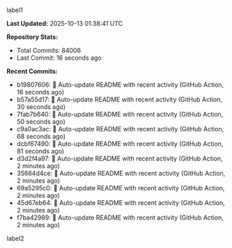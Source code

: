 
label1 
<!-- ACTIVITY_START -->
**Last Updated:** 2025-10-13 01:38:41 UTC

**Repository Stats:**
- Total Commits: 84006
- Last Commit: 16 seconds ago

**Recent Commits:**
- b19807606: 🤖 Auto-update README with recent activity (GitHub Action, 16 seconds ago)
- b57a55d17: 🤖 Auto-update README with recent activity (GitHub Action, 30 seconds ago)
- 7fab7b640: 🤖 Auto-update README with recent activity (GitHub Action, 50 seconds ago)
- c9a0ac3ac: 🤖 Auto-update README with recent activity (GitHub Action, 68 seconds ago)
- dcbf67490: 🤖 Auto-update README with recent activity (GitHub Action, 81 seconds ago)
- d3d2f4a97: 🤖 Auto-update README with recent activity (GitHub Action, 2 minutes ago)
- 35664d4ce: 🤖 Auto-update README with recent activity (GitHub Action, 2 minutes ago)
- 69a5295c0: 🤖 Auto-update README with recent activity (GitHub Action, 2 minutes ago)
- 45d67eb64: 🤖 Auto-update README with recent activity (GitHub Action, 2 minutes ago)
- f7ba42989: 🤖 Auto-update README with recent activity (GitHub Action, 2 minutes ago)
<!-- ACTIVITY_END -->

label2
